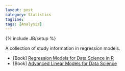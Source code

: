 ```yaml
---
layout: post
category: Statistics
tagline: 
tags: [Analysis]
---
```

{% include JB/setup %}

A collection of study information in regression models.


* [Book] [Regression Models for Data Science in R](https://leanpub.com/regmods)
* [Book] [Advanced Linear Models for Data Science](https://leanpub.com/lm) 